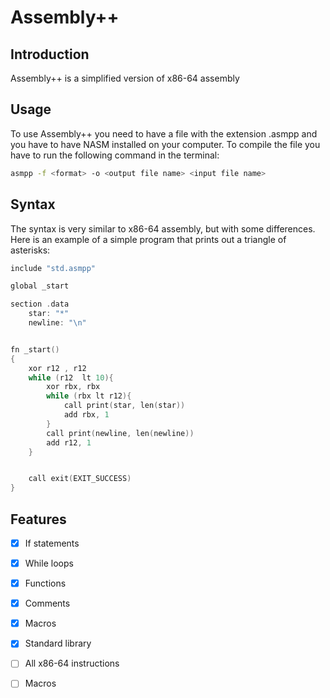 # Assembly++
## Introduction
Assembly++ is a simplified version of x86-64 assembly
## Usage
To use Assembly++ you need to have a file with the extension .asmpp and you have to have NASM installed on your computer. To compile the file you have to run the following command in the terminal:
```bash
asmpp -f <format> -o <output file name> <input file name>
```
## Syntax
The syntax is very similar to x86-64 assembly, but with some differences. Here is an example of a simple program that prints out a triangle of asterisks:
```c
include "std.asmpp"

global _start

section .data
    star: "*"
    newline: "\n"


fn _start() 
{
    xor r12 , r12 
    while (r12  lt 10){
        xor rbx, rbx
        while (rbx lt r12){
            call print(star, len(star))
            add rbx, 1
        }
        call print(newline, len(newline))
        add r12, 1
    }


    call exit(EXIT_SUCCESS)
}
```
## Features
- [x] If statements
- [x] While loops
- [x] Functions
- [x] Comments
- [x] Macros
- [x] Standard library
- [ ] All x86-64 instructions
- [ ] Macros

